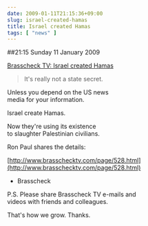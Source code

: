 ```yaml
---
date: 2009-01-11T21:15:36+09:00
slug: israel-created-hamas
title: Israel created Hamas
tags: [ "news" ]
---
```


##21:15 Sunday 11 January 2009

[Brasscheck TV:   Israel created Hamas](http://www.brasschecktv.com/page/528.html)  


> It's really not a state secret.  
  
Unless you depend on the US news  
media for your information.  
  
Israel create Hamas.  
  
Now they're using its existence  
to slaughter Palestinian civilians.  
  
Ron Paul shares the details:  
  
[http://www.brasschecktv.com/page/528.html](http://www.brasschecktv.com/page/528.html)  
  
- Brasscheck  
  
P.S. Please share Brasscheck TV e-mails and  
videos with friends and colleagues.  
  
That's how we grow. Thanks.

